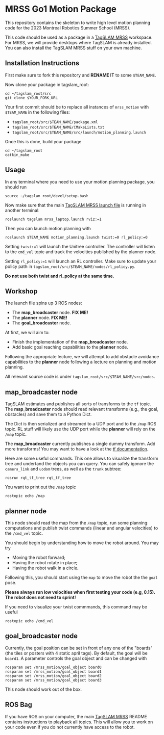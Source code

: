#  MRSS Go1 Motion Package
This repository contains the skeleton to write high level motion planning code for the 2023 Montreal Robotics Summer School (MRSS).

This code should be used as a package in a [TagSLAM MRSS](https://github.com/sachaMorin/tagslam_root/blob/master/README-MRSS.md) workspace. For MRSS, we will
provide desktops where TagSLAM is already installed. You can also install the TagSLAM MRSS stuff on your own machine.

## Installation Instructions
First make sure to fork this repository and **RENAME IT** to some ```$TEAM_NAME```.

Now clone your package in tagslam_root:
```shell
cd ~/tagslam_root/src
git clone $YOUR_FORK_URL
```

Your first commit should be to replace all instances of ```mrss_motion``` with ```$TEAM_NAME``` in the following files:
- ```tagslam_root/src/$TEAM_NAME/package.xml```
 - ```tagslam_root/src/$TEAM_NAME/CMakeLists.txt```
 - ```tagslam_root/src/$TEAM_NAME/src/launch/motion_planning.launch```

Once this is done, build your package

```shell
cd ~/tagslam_root
catkin_make
```
## Usage
In any terminal where you need to use your motion planning package, you should run
```shell
source ~/tagslam_root/devel/setup.bash
```

Now make sure that the main [TagSLAM MRSS launch file](https://github.com/sachaMorin/tagslam_root/blob/master/README-MRSS.md) is running in another terminal:

```shell
roslaunch tagslam mrss_laptop.launch rviz:=1
```

Then you can launch motion planning with
```shell
roslaunch $TEAM_NAME motion_planning.launch twist:=0 rl_policy:=0
```
Setting ```twist:=1``` will launch the Unitree controller. The controller will listen to the ```cmd_vel``` topic and track
the velocities published by the planner node.

Setting ```rl_policy:=1``` will launch an RL controller. Make sure to update your policy path in ```tagslam_root/src/$TEAM_NAME/nodes/rl_policy.py```.

**Do not use both twist and rl_policy at the same time.**

## Workshop
The launch file spins up 3 ROS nodes:
- The **map_broadcaster** node. **FIX ME!**
- The **planner** node. **FIX ME!**
- The **goal_broadcaster** node.

At first, we will aim to:
- Finish the implementation of the **map_broadcaster** node.
- Add basic goal reaching capabilities to the **planner** node.

Following the appropriate lecture, we will attempt to add obstacle avoidance capabilities to the **planner** node following a lecture on planning and motion planning.

All relevant source code is under ```tagslam_root/src/$TEAM_NAME/src/nodes```.


## map_broadcaster node
 TagSLAM estimates and publishes all sorts of transforms to the ```tf``` topic. The **map_broadcaster** node should read relevant transforms (e.g., the goal, obstacles) and save them to a Python Dict. 
 
The Dict is then
serialized and streamed to a UDP port and to the ```/map``` ROS topic. RL stuff will likely use the UDP port while
the **planner** will rely on the ```/map``` topic.

The **map_broadcaster** currently publishes a single dummy transform. Add more transforms! You may want to have a look at the [tf documentation](http://wiki.ros.org/tf#:~:text=tf%20is%20a%20package%20that,any%20desired%20point%20in%20time.).

Here are some useful commands. This one allows to visualize the transform tree and undertand the objects you can query. 
You can safely igonore the ```camera_link``` and ```uodom``` trees, as well as the ```trunk``` subtree:
```shell
rosrun rqt_tf_tree rqt_tf_tree 
```
You want to print out the ```/map```  topic
```shell
rostopic echo /map
```



## planner node

This node should read the map from the ```/map``` topic, run some planning computations and publish twist commands (linear and angular velocities) to the ```/cmd_vel``` topic.

You should begin by understanding how to move the robot around. You may try 
- Moving the robot forward;
- Having the robot rotate in place;
- Having the robot walk in a circle.

Following this, you should start using the ```map``` to move the robot the the ```goal``` pose.


**Please always run low velocities when first testing your code (e.g, 0.15). The robot does not need to sprint!**

If you need to visualize your twist commmands, this command may be useful
```shell
rostopic echo /cmd_vel
```

## goal_broadcaster node
Currently, the goal position can be set in front of any one of the "boards" (the tiles or posters with 4 static april tags).
By default, the goal will be `board1`. A parameter controls the goal object and can be changed with

```shell
rosparam set /mrss_motion/goal_object board0
rosparam set /mrss_motion/goal_object board1
rosparam set /mrss_motion/goal_object board2
rosparam set /mrss_motion/goal_object board3
```
This node should work out of the box.

## ROS Bag
If you have ROS on your computer, the main [TagSLAM MRSS](https://github.com/sachaMorin/tagslam_root/blob/master/README-MRSS.md) README contains
instructions to playback all topics. This will allow you to work on your code even if you do not currently have 
access to the robot.
